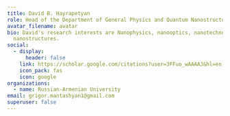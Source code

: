 ```yaml
---
title: David B. Hayrapetyan
role: Head of the Department of General Physics and Quantum Nanostructures
avatar_filename: avatar
bio: David's research interests are Nanophysics, nanooptics, nanotechnology,
  nanostructures.
social:
  - display:
      header: false
    link: https://scholar.google.com/citations?user=3FFuo_wAAAAJ&hl=en
    icon_pack: fas
    icon: google
organizations:
  - name: Russian-Armenian University
email: grigor.mantashyan1@gmail.com
superuser: false
---
```

